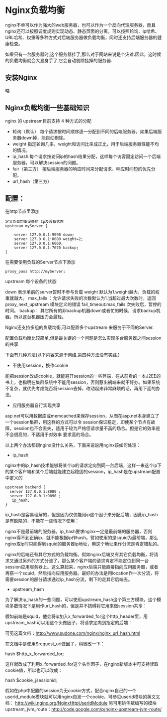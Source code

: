 # Nginx负载均衡

nginx不单可以作为强大的web服务器，也可以作为一个反向代理服务器，而且nginx还可以按照调度规则实现动态、静态页面的分离，可以按照轮询、ip哈希、URL哈希、权重等多种方式对后端服务器做负载均衡，同时还支持后端服务器的健康检查。

如果只有一台服务器时,这个服务器挂了,那么对于网站来说是个灾难.因此，这时候的负载均衡就会大显身手了,它会自动剔除挂掉的服务器.


## 安装Nginx
略


##  Nginx负载均衡一些基础知识
nginx 的 upstream目前支持 4 种方式的分配
- 轮询（默认）  每个请求按时间顺序逐一分配到不同的后端服务器，如果后端服务器down掉，能自动剔除。
- weight  指定轮询几率，weight和访问比率成正比，用于后端服务器性能不均的情况。
- ip_hash  每个请求按访问ip的hash结果分配，这样每个访客固定访问一个后端服务器，可以解决session的问题。  
- fair（第三方） 按后端服务器的响应时间来分配请求，响应时间短的优先分配。  
- url_hash（第三方）

## 配置：

在http节点里添加

```
定义负载均衡设备的 Ip及设备状态
upstream myServer {   

    server 127.0.0.1:9090 down;
    server 127.0.0.1:8080 weight=2;
    server 127.0.0.1:6060;
    server 127.0.0.1:7070 backup;
}
```
在需要使用负载的Server节点下添加
```
proxy_pass http://myServer;
```

upstream 每个设备的状态:

down 表示单前的server暂时不参与负载
weight  默认为1.weight越大，负载的权重就越大。
max_fails ：允许请求失败的次数默认为1.当超过最大次数时，返回proxy_next_upstream 模块定义的错误
fail_timeout:max_fails 次失败后，暂停的时间。
backup： 其它所有的非backup机器down或者忙的时候，请求backup机器。所以这台机器压力会最轻。

Nginx还支持多组的负载均衡,可以配置多个upstream  来服务于不同的Server.

配置负载均衡比较简单,但是最关键的一个问题是怎么实现多台服务器之间session的共享

下面有几种方法(以下内容来源于网络,第四种方法没有实践.)

- 不使用session，换作cookie

能把session改成cookie，就能避开session的一些弊端，在从前看的一本J2EE的书上，也指明在集群系统中不能用session，否则惹出祸端来就不好办。如果系统不复杂，就优先考虑能否将session去掉，改动起来非常麻烦的话，再用下面的办法。

- 应用服务器自行实现共享

asp.net可以用数据库或memcached来保存session，从而在asp.net本身建立了一个session集群，用这样的方式可以令 session保证稳定，即使某个节点有故障，session也不会丢失，适用于较为严格但请求量不高的场合。但是它的效率是不会很高的，不适用于对效率 要求高的场合。

以上两个办法都跟nginx没什么关系，下面来说说用nginx该如何处理：

- ip_hash

nginx中的ip_hash技术能够将某个ip的请求定向到同一台后端，这样一来这个ip下的某个客户端和某个后端就能建立起稳固的session，ip_hash是在upstream配置中定义的
```
upstream backend {
  server 127.0.0.1:8080 ;
  server 127.0.0.1:9090 ;
   ip_hash;
}
```
ip_hash是容易理解的，但是因为仅仅能用ip这个因子来分配后端，因此ip_hash是有缺陷的，不能在一些情况下使用：

nginx不是最前端的服务器。ip_hash要求nginx一定是最前端的服务器，否则nginx得不到正确ip，就不能根据ip作hash。譬如使用的是squid为最前端，那么nginx取ip时只能得到squid的服务器ip地址，用这个地址来作分流是肯定错乱的。

nginx的后端还有其它方式的负载均衡。假如nginx后端又有其它负载均衡，将请求又通过另外的方式分流了，那么某个客户端的请求肯定不能定位到同一台session应用服务器上。这么算起来，nginx后端只能直接指向应用服务器，或者再搭一个squid，然后指向应用服务器。最好的办法是用location作一次分流，将需要session的部分请求通过ip_hash分流，剩下的走其它后端去。

- upstream_hash

为了解决ip_hash的一些问题，可以使用upstream_hash这个第三方模块，这个模块多数情况下是用作url_hash的，但是并不妨碍将它用来做session共享：

假如前端是squid，他会将ip加入x_forwarded_for这个http_header里，用upstream_hash可以用这个头做因子，将请求定向到指定的后端：

可见这篇文档：http://www.sudone.com/nginx/nginx_url_hash.html

在文档中是使用$request_uri做因子，稍微改一下：

hash   $http_x_forwarded_for;

这样就改成了利用x_forwarded_for这个头作因子，在nginx新版本中可支持读取cookie值，所以也可以改成：

hash   $cookie_jsessionid;

假如在php中配置的session为无cookie方式，配合nginx自己的一个userid_module模块就可以用nginx自发一个cookie，可参见userid模块的英文文档：
http://wiki.nginx.org/NginxHttpUserIdModule
另可用姚伟斌编写的模块upstream_jvm_route：http://code.google.com/p/nginx-upstream-jvm-route/
